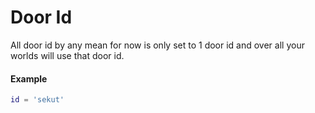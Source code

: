 # Door Id

All door id by any mean for now is only set to 1 door id and over all your worlds will use that door id.

#### Example

```lua
id = 'sekut'
```
